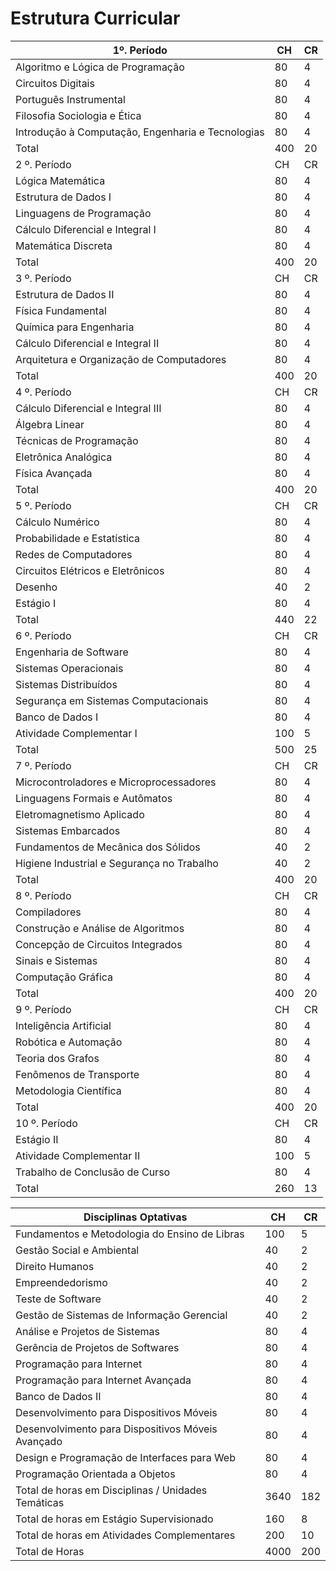 # Estrutura Curricular

|1º. Período	|CH	|CR|
|------------|----|---|
|Algoritmo e Lógica de Programação	|80	|4|
|Circuitos Digitais	|80	|4|
|Português Instrumental	|80	|4|
|Filosofia Sociologia e Ética	|80	|4|
|Introdução à Computação, Engenharia e Tecnologias	|80|	4|
|Total	|400	|20|
|2 º. Período	|CH	|CR|
|Lógica Matemática	|80	|4|
|Estrutura de Dados I	|80	|4|
|Linguagens de Programação	|80	|4|
|Cálculo Diferencial e Integral I	|80|	4|
|Matemática Discreta	|80	|4|
|Total	|400	|20|
|3 º. Período	|CH	|CR|
|Estrutura de Dados II	|80|	4|
|Física Fundamental	|80	|4|
|Química para Engenharia	|80	|4|
|Cálculo Diferencial e Integral II	|80	|4|
|Arquitetura e Organização de Computadores	|80	|4|
|Total	|400	|20|
|4 º. Período	|CH	|CR|
|Cálculo Diferencial e Integral III	|80|	4|
|Álgebra Linear	|80	|4|
|Técnicas de Programação	|80|	4|
|Eletrônica Analógica	|80	|4|
|Física Avançada	|80|	4|
|Total	|400	|20|
|5 º. Período	|CH	|CR|
|Cálculo Numérico	|80	|4|
|Probabilidade e Estatística	|80|	4|
|Redes de Computadores	|80	|4|
|Circuitos Elétricos e Eletrônicos	|80|	4|
|Desenho	|40	|2|
|Estágio I	|80|	4|
|Total	|440	|22|
|6 º. Período	|CH	|CR|
|Engenharia de Software	|80	|4|
|Sistemas Operacionais	|80|	4|
|Sistemas Distribuídos	|80	|4|
|Segurança em Sistemas Computacionais	|80|	4|
|Banco de Dados I	|80	|4|
|Atividade Complementar I	|100|	5|
|Total	|500	|25|
|7 º. Período	|CH	|CR|
|Microcontroladores e Microprocessadores	|80|	4|
|Linguagens Formais e Autômatos	|80	|4|
|Eletromagnetismo Aplicado	|80|	4|
|Sistemas Embarcados	|80	|4|
|Fundamentos de Mecânica dos Sólidos	|40	|2|
|Higiene Industrial e Segurança no Trabalho	|40|	2|
|Total	|400	|20|
|8 º. Período	|CH	|CR|
|Compiladores	|80	|4|
|Construção e Análise de Algoritmos	|80	|4|
|Concepção de Circuitos Integrados	|80|	4|
|Sinais e Sistemas	|80	|4|
|Computação Gráfica	|80|	4|
|Total	|400	|20|
|9 º. Período	|CH	|CR|
|Inteligência Artificial	|80	|4|
|Robótica e Automação	|80	|4|
|Teoria dos Grafos	|80	|4|
|Fenômenos de Transporte	|80	|4|
|Metodologia Científica	|80	|4|
|Total	|400	|20|
|10 º. Período	|CH	|CR|
|Estágio II	|80	|4|
|Atividade Complementar II	|100	|5|
|Trabalho de Conclusão de Curso|	80|	4|
|Total	|260	|13|
 

|Disciplinas Optativas	|CH	|CR|
|-----------------------|---|---|
|Fundamentos e Metodologia do Ensino de Libras	|100|	5|
|Gestão Social e Ambiental|	40	|2|
|Direito Humanos	|40	|2|
|Empreendedorismo	|40	|2|
|Teste de Software	|40|	2|
|Gestão de Sistemas de Informação Gerencial|	40|	2|
|Análise e Projetos de Sistemas	|80	|4|
|Gerência de Projetos de Softwares|	80|	4|
|Programação para Internet	|80	|4|
|Programação para Internet Avançada|	80|	4|
|Banco de Dados II	|80|	4|
|Desenvolvimento para Dispositivos Móveis	|80	|4|
|Desenvolvimento para Dispositivos Móveis Avançado	|80|	4|
|Design e Programação de Interfaces para Web	|80|	4|
|Programação Orientada a Objetos	|80	|4|
|Total de horas em Disciplinas / Unidades Temáticas|	3640|	182|
|Total de horas em Estágio Supervisionado	|160	|8|
|Total de horas em Atividades Complementares|	200|	10|
|Total de Horas|	4000|	200|
 
